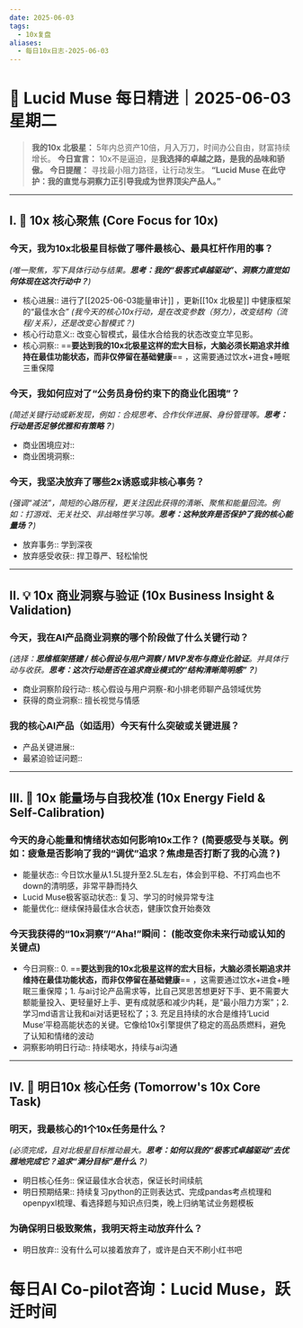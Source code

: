 ```yaml
---
date: 2025-06-03
tags:
  - 10x复盘
aliases:
  - 每日10x日志-2025-06-03
---
```

# 🚀  Lucid Muse 每日精进｜2025-06-03 星期二

> **我的10x 北极星：** 5年内总资产10倍，月入万刀，时间办公自由，财富持续增长。
> **今日宣言：** 10x不是逼迫，是**我选择的卓越之路，是我的品味和骄傲。**
> **今日提醒：** 寻找最小阻力路径，让行动发生。
> **“Lucid Muse 在此守护：我的直觉与洞察力正引导我成为世界顶尖产品人。”**

---

## **I. 🚀 10x 核心聚焦 (Core Focus for 10x)**

### **今天，我为10x北极星目标做了哪件**最核心、最具杠杆作用的事？ 
*(唯一聚焦，写下具体行动与结果。**思考：我的“极客式卓越驱动”、洞察力直觉如何体现在这次行动中？**)*
- 核心进展:: 进行了[[2025-06-03能量审计]] ，更新[[10x 北极星]] 中健康框架的“最佳水合”
*(我今天的核心10x行动，是在改变参数（努力），改变结构（流程/关系），还是改变心智模式？)*
- 核心行动意义:: 改变心智模式，最佳水合给我的状态改变立竿见影。
- 核心洞察:: ==**要达到我的10x北极星这样的宏大目标，大脑必须长期追求并维持在最佳功能状态，而非仅停留在基础健康**== ，这需要通过饮水+进食+睡眠三重保障

### **今天，我如何应对了“公务员身份约束下的商业化困境”？** 
*(简述关键行动或新发现，例如：合规思考、合作伙伴进展、身份管理等。**思考：行动是否足够优雅和有策略？**)*
- 商业困境应对:: 
- 商业困境洞察:: 

### **今天，我坚决放弃了哪些2x诱惑或非核心事务？**
*(强调“减法”，简短的心路历程，更关注因此获得的清晰、聚焦和能量回流。例如：打游戏、无关社交、非战略性学习等。**思考：这种放弃是否保护了我的核心能量场？**)*
- 放弃事务:: 学到深夜
- 放弃感受收获:: 捍卫尊严、轻松愉悦

---

## **II. 💡 10x 商业洞察与验证 (10x Business Insight & Validation)**

### **今天，我在AI产品商业洞察的哪个阶段做了什么关键行动？** 
*(选择：**思维框架搭建 / 核心假设与用户洞察 / MVP发布与商业化验证**。并具体行动与收获。**思考：这次行动是否在追求商业模式的“结构清晰简明感”？**)*
- 商业洞察阶段行动:: 核心假设与用户洞察-和小排老师聊产品领域优势
- 获得的商业洞察:: 擅长视觉与情感

### **我的核心AI产品（如适用）今天有什么突破或关键进展？**
- 产品关键进展:: 
- 最紧迫验证问题:: 

---

## **III. 🌟 10x 能量场与自我校准 (10x Energy Field & Self-Calibration)**

### **今天的身心能量和情绪状态如何影响10x工作？** (简要感受与关联。例如：疲惫是否影响了我的“调优”追求？焦虑是否打断了我的心流？)
- 能量状态:: 今日饮水量从1.5L提升至2.5L左右，体会到平稳、不打鸡血也不down的清明感，非常平静而持久
- Lucid Muse极客驱动状态:: 复习、学习的时候异常专注
- 能量优化:: 继续保持最佳水合状态，健康饮食开始奏效

### **今天我获得的“10x洞察”/“Aha!”瞬间：** (能改变你未来行动或认知的关键点)
- 今日洞察:: 0. ==**要达到我的10x北极星这样的宏大目标，大脑必须长期追求并维持在最佳功能状态，而非仅停留在基础健康**== ，这需要通过饮水+进食+睡眠三重保障；1. 与ai讨论产品需求等，比自己冥思苦想更好下手、更不需要大额能量投入、更轻量好上手、更有成就感和减少内耗，是“最小阻力方案”；2. 学习md语言让我和ai对话更轻松了；3. 充足且持续的水合是维持‘Lucid Muse’平稳高能状态的关键。它像给10x引擎提供了稳定的高品质燃料，避免了认知和情绪的波动
- 洞察影响明日行动:: 持续喝水，持续与ai沟通

---

## **IV. 🎯 明日10x 核心任务 (Tomorrow's 10x Core Task)**

### **明天，我最核心的1个10x任务是什么？**
*(必须完成，且对北极星目标推动最大。**思考：如何以我的“极客式卓越驱动”去优雅地完成它？追求“满分目标”是什么？**)*
- 明日核心任务:: 保证最佳水合状态，保证长时间续航
- 明日预期结果:: 持续复习python的正则表达式、完成pandas考点梳理和openpyxl梳理、看选择题与知识点归类，晚上归纳笔试业务题模板

### **为确保明日极致聚焦，我明天将主动放弃什么？**
- 明日放弃:: 没有什么可以接着放弃了，或许是白天不刷小红书吧



# 每日AI Co-pilot咨询：Lucid Muse，跃迁时间